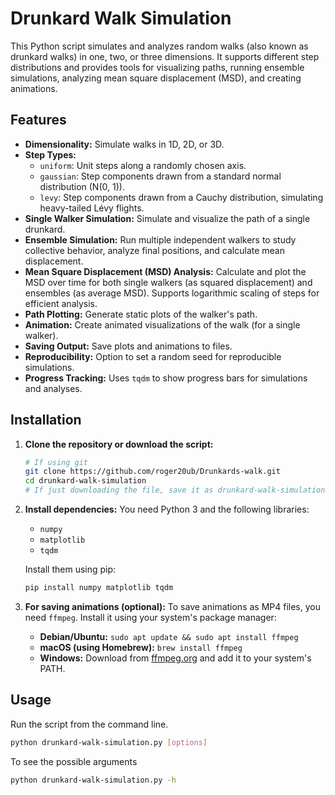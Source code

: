 # Drunkard Walk Simulation

This Python script simulates and analyzes random walks (also known as drunkard walks) in one, two, or three dimensions. It supports different step distributions and provides tools for visualizing paths, running ensemble simulations, analyzing mean square displacement (MSD), and creating animations.

## Features

* **Dimensionality:** Simulate walks in 1D, 2D, or 3D.
* **Step Types:**
    * `uniform`: Unit steps along a randomly chosen axis.
    * `gaussian`: Step components drawn from a standard normal distribution (N(0, 1)).
    * `levy`: Step components drawn from a Cauchy distribution, simulating heavy-tailed Lévy flights.
* **Single Walker Simulation:** Simulate and visualize the path of a single drunkard.
* **Ensemble Simulation:** Run multiple independent walkers to study collective behavior, analyze final positions, and calculate mean displacement.
* **Mean Square Displacement (MSD) Analysis:** Calculate and plot the MSD over time for both single walkers (as squared displacement) and ensembles (as average MSD). Supports logarithmic scaling of steps for efficient analysis.
* **Path Plotting:** Generate static plots of the walker's path.
* **Animation:** Create animated visualizations of the walk (for a single walker).
* **Saving Output:** Save plots and animations to files.
* **Reproducibility:** Option to set a random seed for reproducible simulations.
* **Progress Tracking:** Uses `tqdm` to show progress bars for simulations and analyses.

## Installation

1.  **Clone the repository or download the script:**
    ```bash
    # If using git
    git clone https://github.com/roger20ub/Drunkards-walk.git
    cd drunkard-walk-simulation
    # If just downloading the file, save it as drunkard-walk-simulation.py
    ```

2.  **Install dependencies:**
    You need Python 3 and the following libraries:
    * `numpy`
    * `matplotlib`
    * `tqdm`

    Install them using pip:
    ```bash
    pip install numpy matplotlib tqdm
    ```

3.  **For saving animations (optional):**
    To save animations as MP4 files, you need `ffmpeg`. Install it using your system's package manager:
    * **Debian/Ubuntu:** `sudo apt update && sudo apt install ffmpeg`
    * **macOS (using Homebrew):** `brew install ffmpeg`
    * **Windows:** Download from [ffmpeg.org](https://ffmpeg.org/download.html) and add it to your system's PATH.

## Usage

Run the script from the command line.

```bash
python drunkard-walk-simulation.py [options]
```

To see the possible arguments

```bash
python drunkard-walk-simulation.py -h
```
